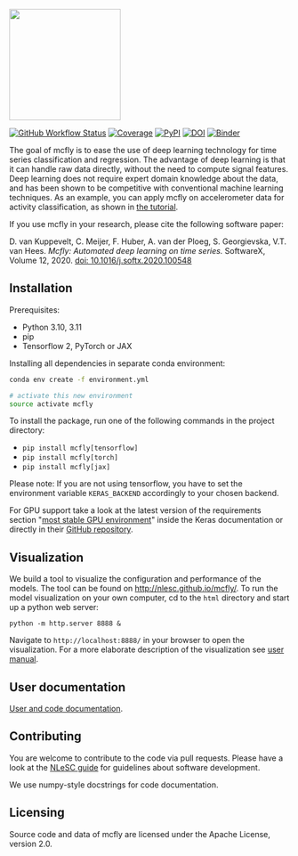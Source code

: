 <p align="left">
  <img src="https://raw.githubusercontent.com/NLeSC/mcfly/master/mcflylogo_with_regression.png" width="200"/>
</p>

[![GitHub Workflow Status](https://img.shields.io/github/actions/workflow/status/NLeSC/mcfly/CI_build.yml?branch=main)](https://github.com/NLeSC/mcfly/actions/workflows/CI_build.yml)
[![Coverage](https://scrutinizer-ci.com/g/NLeSC/mcfly/badges/coverage.png?b=master)](https://scrutinizer-ci.com/g/NLeSC/mcfly/statistics/)
[![PyPI](https://img.shields.io/pypi/v/mcfly.svg)](https://pypi.python.org/pypi/mcfly/)
[![DOI](https://zenodo.org/badge/DOI/10.5281/zenodo.596127.svg)](https://doi.org/10.5281/zenodo.596127)
[![Binder](http://mybinder.org/badge.svg)](http://mybinder.org:/repo/nlesc/mcfly)
<!-- The first 12 lines are skipped while generating 'long description' (see setup.py)) -->

The goal of mcfly is to ease the use of deep learning technology for time series classification and regression. The advantage of deep learning is that it can handle raw data directly, without the need to compute signal features. Deep learning does not require  expert domain knowledge about the data, and has been shown to be competitive with conventional machine learning techniques. As an example, you can apply mcfly on accelerometer data for activity classification, as shown in [the tutorial](https://github.com/NLeSC/mcfly-tutorial).

If you use mcfly in your research, please cite the following software paper:

D. van Kuppevelt, C. Meijer, F. Huber, A. van der Ploeg, S. Georgievska, V.T. van Hees. _Mcfly: Automated deep learning on time series._
SoftwareX,
Volume 12,
2020.
[doi: 10.1016/j.softx.2020.100548](https://doi.org/10.1016/j.softx.2020.100548)

## Installation
Prerequisites:
- Python 3.10, 3.11
- pip
- Tensorflow 2, PyTorch or JAX

Installing all dependencies in separate conda environment:
```sh
conda env create -f environment.yml

# activate this new environment
source activate mcfly
```

To install the package, run one of the following commands in the project directory:

- `pip install mcfly[tensorflow]`
- `pip install mcfly[torch]`
- `pip install mcfly[jax]`

Please note: If you are not using tensorflow, you have to set the environment variable `KERAS_BACKEND` accordingly to your chosen backend.

For GPU support take a look at the latest version of the requirements section "[most stable GPU environment](https://keras.io/getting_started/#most-stable-gpu-environment)" inside the Keras documentation or directly in their [GitHub repository](https://github.com/keras-team/keras).

## Visualization
We build a tool to visualize the configuration and performance of the models. The tool can be found on http://nlesc.github.io/mcfly/. To run the  model visualization on your own computer, cd to the `html` directory and start up a python web server:

`python -m http.server 8888 &`

Navigate to `http://localhost:8888/` in your browser to open the visualization. For a more elaborate description of the visualization see [user manual](https://mcfly.readthedocs.io/en/latest/user_manual.html).


## User documentation
[User and code documentation](https://mcfly.readthedocs.io).

## Contributing
You are welcome to contribute to the code via pull requests. Please have a look at the [NLeSC guide](https://nlesc.gitbooks.io/guide/content/software/software_overview.html) for guidelines about software development.

We use numpy-style docstrings for code documentation.


## Licensing
Source code and data of mcfly are licensed under the Apache License, version 2.0.
